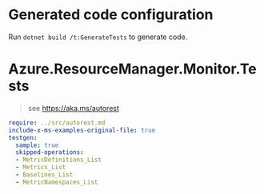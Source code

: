 # Generated code configuration

Run `dotnet build /t:GenerateTests` to generate code.

# Azure.ResourceManager.Monitor.Tests

> see https://aka.ms/autorest
``` yaml
require: ../src/autorest.md
include-x-ms-examples-original-file: true
testgen:
  sample: true
  skipped-operations:
  - MetricDefinitions_List
  - Metrics_List
  - Baselines_List
  - MetricNamespaces_List
```
